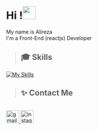 <h1 align="left">Hi !<img src="https://media.giphy.com/media/hvRJCLFzcasrR4ia7z/giphy.gif" width="35"></h1>

<p align="left">
   My name is Alireza <br>
   I'm a Front-End (reactjs) Developer
</p>

###
><h2 align="left">🎓 Skills</h2>
[![My Skills](https://skillicons.dev/icons?i=html,css,js,ts,nodejs,express,nestjs,react,nextjs,redux,bootstrap,sass,git,github,linux,docker,postman,postgres,prisma,webpack.mongodb,tailwind,jest,graphql,gitlab)](https://skillicons.dev)
<br/>

###
><h2 align="left"> ✨ Contact Me</h2>
<br/>
<div align="left">
  <a href="mailto:alirezamohammadkhani2@gmail.com" target="_blank">
    <img src="https://img.icons8.com/doodle/40/000000/gmail--v2.png" height="35" alt="gmail logo"  />
  </a>
  <a href="https://www.linkedin.com/in/alireza-mohammadkhani-41a526203/" target="_blank">
    <img src="https://img.icons8.com/doodle/40/000000/linkedin--v2.png" height="35" alt="instagram logo"  />
  </a>
</div>
